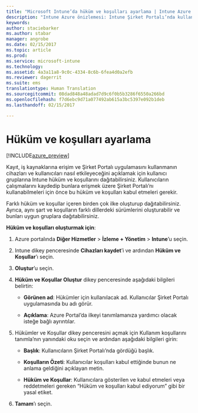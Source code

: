 ```yaml
---
title: "Microsoft Intune’da hüküm ve koşulları ayarlama | Intune Azure önizlemesi | Microsoft Docs"
description: "Intune Azure önizlemesi: Intune Şirket Portalı’nda kullanıcıların göreceği hüküm ve koşulları ayarlayın. "
keywords: 
author: staciebarker
ms.author: stabar
manager: angrobe
ms.date: 02/15/2017
ms.topic: article
ms.prod: 
ms.service: microsoft-intune
ms.technology: 
ms.assetid: 4a3a11a8-9c0c-4334-8c6b-6fea4d0a2efb
ms.reviewer: dagerrit
ms.suite: ems
translationtype: Human Translation
ms.sourcegitcommit: 08dad848a48adad7d9c6f0b5b3286f6550a266bd
ms.openlocfilehash: f7d6ebc9d71a077492ab615a3bc5397e092b1deb
ms.lasthandoff: 02/15/2017

---
```


# <a name="set-terms-and-conditions"></a>Hüküm ve koşulları ayarlama 

[!INCLUDE[azure_preview](../includes/azure_preview.md)]

Kayıt, iş kaynaklarına erişim ve Şirket Portalı uygulamasını kullanmanın cihazları ve kullanıcıları nasıl etkileyeceğini açıklamak için kullanıcı gruplarına Intune hüküm ve koşullarını dağıtabilirsiniz. Kullanıcıların çalışmalarını kaydedip bunlara erişmek üzere Şirket Portalı’nı kullanabilmeleri için önce bu hüküm ve koşulları kabul etmeleri gerekir.

Farklı hüküm ve koşullar içeren birden çok ilke oluşturup dağıtabilirsiniz. Ayrıca, aynı şart ve koşulların farklı dillerdeki sürümlerini oluşturabilir ve bunları uygun gruplara dağıtabilirsiniz.

**Hüküm ve koşulları oluşturmak için**:

1. Azure portalında **Diğer Hizmetler** > **İzleme + Yönetim** > **Intune**’u seçin.

2. Intune dikey penceresinde **Cihazları kaydet**’i ve ardından **Hüküm ve Koşullar**’ı seçin.

3. **Oluştur**’u seçin.

4. **Hüküm ve Koşullar Oluştur** dikey penceresinde aşağıdaki bilgileri belirtin:

   - **Görünen ad**: Hükümler için kullanılacak ad. Kullanıcılar Şirket Portalı uygulamasında bu adı görür.

   - **Açıklama**: Azure Portal’da ilkeyi tanımlamanıza yardımcı olacak isteğe bağlı ayrıntılar.

5. Hükümler ve Koşullar dikey penceresini açmak için Kullanım koşullarını tanımla’nın yanındaki oku seçin ve ardından aşağıdaki bilgileri girin:

   - **Başlık**: Kullanıcıların Şirket Portalı’nda gördüğü başlık.

   - **Koşulların Özeti**: Kullanıcılar koşulları kabul ettiğinde bunun ne anlama geldiğini açıklayan metin.

   - **Hüküm ve Koşullar**: Kullanıcılara gösterilen ve kabul etmeleri veya reddetmeleri gereken “Hüküm ve koşulları kabul ediyorum” gibi bir yasal etiket.

6. **Tamam**’ı seçin.

